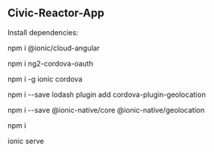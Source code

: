 ## Civic-Reactor-App

Install dependencies:

npm i @ionic/cloud-angular

npm i ng2-cordova-oauth

npm i -g ionic cordova

npm i --save lodash plugin add cordova-plugin-geolocation

npm i --save @ionic-native/core @ionic-native/geolocation

npm i

ionic serve

